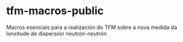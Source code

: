 # tfm-macros-public
Macros esenciais para a realización do TFM sobre a nova medida da lonxitude de dispersión neutrón-neutrón

